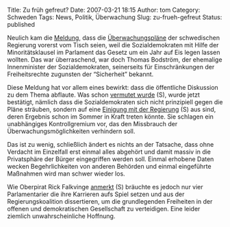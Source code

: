 Title: Zu früh gefreut?
Date: 2007-03-21 18:15
Author: tom
Category: Schweden
Tags: News, Politik, Überwachung
Slug: zu-frueh-gefreut
Status: published

Neulich kam die
[Meldung](http://www.fiket.de/2007/03/14/ueberwachung-gescheitert/),
dass die [Überwachungspläne](http://www.fiket.de/tag/%C3%9Cberwachung)
der schwedischen Regierung vorerst vom Tisch seien, weil die
Sozialdemokraten mit Hilfe der Minoritätsklausel im Parlament das Gesetz
um ein Jahr auf Eis legen lassen wollten. Das war überraschend, war doch
Thomas Bodström, der ehemalige Innenminister der Sozialdemokraten,
seinerseits für Einschränkungen der Freiheitsrechte zugunsten der
“Sicherheit” bekannt.

Diese Meldung hat vor allem eines bewirkt: dass die öffentliche
Diskussion zu dem Thema abflaute. Was schon [vermutet
wurde](http://www.falkvinge.com/2007/03/oscar-har-rtt-jag-hade-fel.html)
(S), wurde jetzt bestätigt, nämlich dass die Sozialdemokraten sich nicht
prinzipiell gegen die Pläne sträuben, sondern auf eine [Einigung mit der
Regierung](http://www.svd.se/dynamiskt/inrikes/did_14859830.asp) (S) aus
sind, deren Ergebnis schon im Sommer in Kraft treten könnte. Sie
schlagen ein unabhängiges Kontrollgremium vor, das den Missbrauch der
Überwachungsmöglichkeiten verhindern soll.

Das ist zu wenig, schließlich ändert es nichts an der Tatsache, dass
ohne Verdacht im Einzelfall erst einmal alles abgehört und damit massiv
in die Privatsphäre der Bürger eingegriffen werden soll. Einmal erhobene
Daten wecken Begehrlichkeiten von anderen Behörden und einmal
eingeführte Maßnahmen wird man schwer wieder los.

Wie Oberpirat Rick Falkvinge
[anmerkt](http://www.falkvinge.com/2007/03/fyra-avhopp-kan-rdda-demokratins.html)
(S) bräuchte es jedoch nur vier Parlamentarier die ihre Karrieren aufs
Spiel setzen und aus der Regierungskoalition dissertieren, um die
grundlegenden Freiheiten in der offenen und demokratischen Gesellschaft
zu verteidigen. Eine leider ziemlich unwahrscheinliche Hoffnung.

